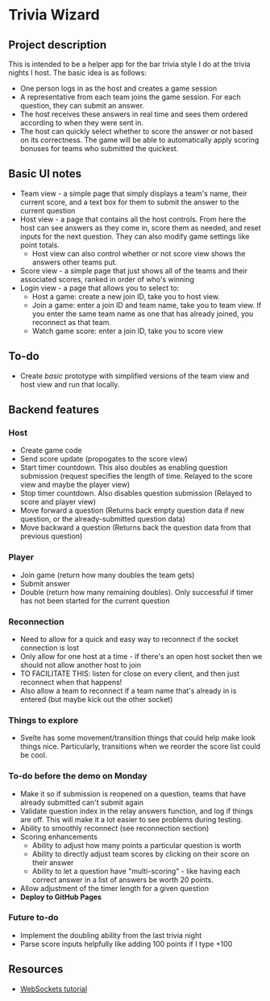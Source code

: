 # Trivia Wizard
## Project description

This is intended to be a helper app for the bar trivia style I do at the trivia nights I host. The basic idea is as follows:
- One person logs in as the host and creates a game session
- A representative from each team joins the game session. For each question, they can submit an answer.
- The host receives these answers in real time and sees them ordered according to when they were sent in.
- The host can quickly select whether to score the answer or not based on its correctness. The game will be able to automatically apply scoring bonuses for teams who submitted the quickest.

## Basic UI notes
- Team view - a simple page that simply displays a team's name, their current score, and a text box for them to submit the answer to the current question
- Host view - a page that contains all the host controls. From here the host can see answers as they come in, score them as needed, and reset inputs for the next question. They can also modify game settings like point totals.
    - Host view can also control whether or not score view shows the answers other teams put.
- Score view - a simple page that just shows all of the teams and their associated scores, ranked in order of who's winning
- Login view - a page that allows you to select to:
    - Host a game: create a new join ID, take you to host view.
    - Join a game: enter a join ID and team name, take you to team view. If you enter the same team name as one that has already joined, you reconnect as that team.
    - Watch game score: enter a join ID, take you to score view

## To-do
- Create *basic* prototype with simplified versions of the team view and host view and run that locally.

## Backend features
### Host
- Create game code
- Send score update (propogates to the score view)
- Start timer countdown. This also doubles as enabling question submission (request specifies the length of time. Relayed to the score view and maybe the player view)
- Stop timer countdown. Also disables question submission (Relayed to score and player view)
- Move forward a question (Returns back empty question data if new question, or the already-submitted question data)
- Move backward a question (Returns back the question data from that previous question)
### Player
- Join game (return how many doubles the team gets)
- Submit answer
- Double (return how many remaining doubles). Only successful if timer has not been started for the current question

### Reconnection
- Need to allow for a quick and easy way to reconnect if the socket connection is lost
- Only allow for one host at a time - if there's an open host socket then we should not allow another host to join
- TO FACILITATE THIS: listen for close on every client, and then just reconnect when that happens!
- Also allow a team to reconnect if a team name that's already in is entered (but maybe kick out the other socket)

### Things to explore
- Svelte has some movement/transition things that could help make look things nice. Particularly, transitions when we reorder the score list could be cool.

### To-do before the demo on Monday
- Make it so if submission is reopened on a question, teams that have already submitted can't submit again
- Validate question index in the relay answers function, and log if things are off. This will make it a lot easier to see problems during testing.
- Ability to smoothly reconnect (see reconnection section)
- Scoring enhancements
    - Ability to adjust how many points a particular question is worth
    - Ability to directly adjust team scores by clicking on their score on their answer
    - Ability to let a question have "multi-scoring" - like having each correct answer in a list of answers be worth 20 points. 
- Allow adjustment of the timer length for a given question
- **Deploy to GitHub Pages**

### Future to-do
- Implement the doubling ability from the last trivia night
- Parse score inputs helpfully like adding 100 points if I type +100


## Resources
- [WebSockets tutorial](https://websockets.readthedocs.io/en/stable/intro/tutorial3.html)